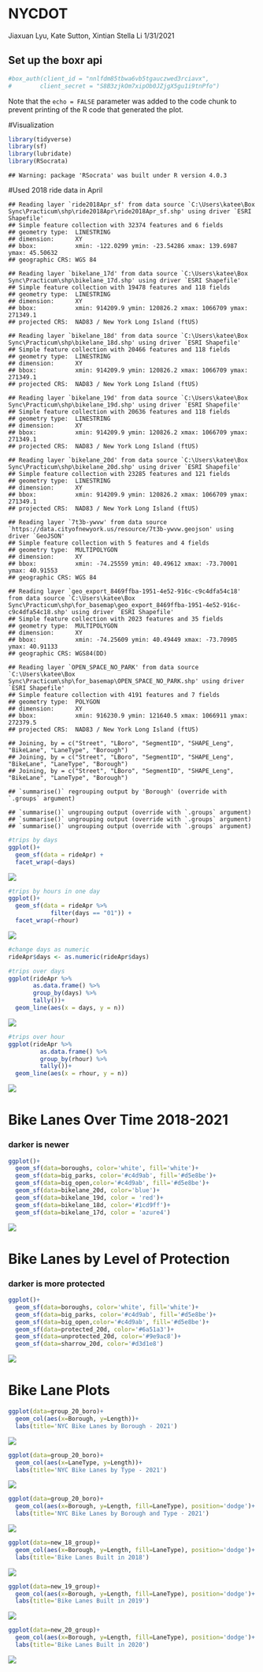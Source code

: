 NYCDOT
================
Jiaxuan Lyu, Kate Sutton, Xintian Stella Li
1/31/2021

## Set up the boxr api

``` r
#box_auth(client_id = "nnlfdm85tbwa6vb5tgauczwed3rciavx", 
#        client_secret = "S8B3zjkOm7xipOb0JZjgX5gu1i9tnPfo")
```

Note that the `echo = FALSE` parameter was added to the code chunk to
prevent printing of the R code that generated the plot.

\#Visualization

``` r
library(tidyverse)
library(sf)
library(lubridate)
library(RSocrata)
```

    ## Warning: package 'RSocrata' was built under R version 4.0.3

\#Used 2018 ride data in April

    ## Reading layer `ride2018Apr_sf' from data source `C:\Users\katee\Box Sync\Practicum\shp\ride2018Apr\ride2018Apr_sf.shp' using driver `ESRI Shapefile'
    ## Simple feature collection with 32374 features and 6 fields
    ## geometry type:  LINESTRING
    ## dimension:      XY
    ## bbox:           xmin: -122.0299 ymin: -23.54286 xmax: 139.6987 ymax: 45.50632
    ## geographic CRS: WGS 84

    ## Reading layer `bikelane_17d' from data source `C:\Users\katee\Box Sync\Practicum\shp\bikelane_17d.shp' using driver `ESRI Shapefile'
    ## Simple feature collection with 19478 features and 118 fields
    ## geometry type:  LINESTRING
    ## dimension:      XY
    ## bbox:           xmin: 914209.9 ymin: 120826.2 xmax: 1066709 ymax: 271349.1
    ## projected CRS:  NAD83 / New York Long Island (ftUS)

    ## Reading layer `bikelane_18d' from data source `C:\Users\katee\Box Sync\Practicum\shp\bikelane_18d.shp' using driver `ESRI Shapefile'
    ## Simple feature collection with 20466 features and 118 fields
    ## geometry type:  LINESTRING
    ## dimension:      XY
    ## bbox:           xmin: 914209.9 ymin: 120826.2 xmax: 1066709 ymax: 271349.1
    ## projected CRS:  NAD83 / New York Long Island (ftUS)

    ## Reading layer `bikelane_19d' from data source `C:\Users\katee\Box Sync\Practicum\shp\bikelane_19d.shp' using driver `ESRI Shapefile'
    ## Simple feature collection with 20636 features and 118 fields
    ## geometry type:  LINESTRING
    ## dimension:      XY
    ## bbox:           xmin: 914209.9 ymin: 120826.2 xmax: 1066709 ymax: 271349.1
    ## projected CRS:  NAD83 / New York Long Island (ftUS)

    ## Reading layer `bikelane_20d' from data source `C:\Users\katee\Box Sync\Practicum\shp\bikelane_20d.shp' using driver `ESRI Shapefile'
    ## Simple feature collection with 23285 features and 121 fields
    ## geometry type:  LINESTRING
    ## dimension:      XY
    ## bbox:           xmin: 914209.9 ymin: 120826.2 xmax: 1066709 ymax: 271349.1
    ## projected CRS:  NAD83 / New York Long Island (ftUS)

    ## Reading layer `7t3b-ywvw' from data source `https://data.cityofnewyork.us/resource/7t3b-ywvw.geojson' using driver `GeoJSON'
    ## Simple feature collection with 5 features and 4 fields
    ## geometry type:  MULTIPOLYGON
    ## dimension:      XY
    ## bbox:           xmin: -74.25559 ymin: 40.49612 xmax: -73.70001 ymax: 40.91553
    ## geographic CRS: WGS 84

    ## Reading layer `geo_export_8469ffba-1951-4e52-916c-c9c4dfa54c18' from data source `C:\Users\katee\Box Sync\Practicum\shp\for_basemap\geo_export_8469ffba-1951-4e52-916c-c9c4dfa54c18.shp' using driver `ESRI Shapefile'
    ## Simple feature collection with 2023 features and 35 fields
    ## geometry type:  MULTIPOLYGON
    ## dimension:      XY
    ## bbox:           xmin: -74.25609 ymin: 40.49449 xmax: -73.70905 ymax: 40.91133
    ## geographic CRS: WGS84(DD)

    ## Reading layer `OPEN_SPACE_NO_PARK' from data source `C:\Users\katee\Box Sync\Practicum\shp\for_basemap\OPEN_SPACE_NO_PARK.shp' using driver `ESRI Shapefile'
    ## Simple feature collection with 4191 features and 7 fields
    ## geometry type:  POLYGON
    ## dimension:      XY
    ## bbox:           xmin: 916230.9 ymin: 121640.5 xmax: 1066911 ymax: 272379.5
    ## projected CRS:  NAD83 / New York Long Island (ftUS)

    ## Joining, by = c("Street", "LBoro", "SegmentID", "SHAPE_Leng", "BikeLane", "LaneType", "Borough")
    ## Joining, by = c("Street", "LBoro", "SegmentID", "SHAPE_Leng", "BikeLane", "LaneType", "Borough")
    ## Joining, by = c("Street", "LBoro", "SegmentID", "SHAPE_Leng", "BikeLane", "LaneType", "Borough")

    ## `summarise()` regrouping output by 'Borough' (override with `.groups` argument)

    ## `summarise()` ungrouping output (override with `.groups` argument)
    ## `summarise()` ungrouping output (override with `.groups` argument)
    ## `summarise()` ungrouping output (override with `.groups` argument)

``` r
#trips by days
ggplot()+
  geom_sf(data = rideApr) +
  facet_wrap(~days)
```

![](nycdot_files/figure-gfm/vis1-1.png)<!-- -->

``` r
#trips by hours in one day
ggplot()+
  geom_sf(data = rideApr %>%
            filter(days == "01")) +
  facet_wrap(~rhour)
```

![](nycdot_files/figure-gfm/vis1-2.png)<!-- -->

``` r
#change days as numeric
rideApr$days <- as.numeric(rideApr$days)

#trips over days
ggplot(rideApr %>%
       as.data.frame() %>%
       group_by(days) %>%
       tally())+
  geom_line(aes(x = days, y = n))
```

![](nycdot_files/figure-gfm/vis2-1.png)<!-- -->

``` r
#trips over hour
ggplot(rideApr %>%
         as.data.frame() %>%
         group_by(rhour) %>%
         tally())+
  geom_line(aes(x = rhour, y = n))
```

![](nycdot_files/figure-gfm/vis2-2.png)<!-- -->

# Bike Lanes Over Time 2018-2021

### darker is newer

``` r
ggplot()+
  geom_sf(data=boroughs, color='white', fill='white')+
  geom_sf(data=big_parks, color='#c4d9ab', fill='#d5e8be')+
  geom_sf(data=big_open,color='#c4d9ab', fill='#d5e8be')+
  geom_sf(data=bikelane_20d, color='blue')+
  geom_sf(data=bikelane_19d, color = 'red')+
  geom_sf(data=bikelane_18d, color='#1cd9ff')+
  geom_sf(data=bikelane_17d, color = 'azure4')
```

![](nycdot_files/figure-gfm/vis3-1.png)<!-- -->

# Bike Lanes by Level of Protection

### darker is more protected

``` r
ggplot()+
  geom_sf(data=boroughs, color='white', fill='white')+
  geom_sf(data=big_parks, color='#c4d9ab', fill='#d5e8be')+
  geom_sf(data=big_open,color='#c4d9ab', fill='#d5e8be')+
  geom_sf(data=protected_20d, color='#6a51a3')+
  geom_sf(data=unprotected_20d, color='#9e9ac8')+
  geom_sf(data=sharrow_20d, color='#d3d1e8')
```

![](nycdot_files/figure-gfm/vis4-1.png)<!-- -->

# Bike Lane Plots

``` r
ggplot(data=group_20_boro)+
  geom_col(aes(x=Borough, y=Length))+
  labs(title='NYC Bike Lanes by Borough - 2021')
```

![](nycdot_files/figure-gfm/vis5-1.png)<!-- -->

``` r
ggplot(data=group_20_boro)+
  geom_col(aes(x=LaneType, y=Length))+
  labs(title='NYC Bike Lanes by Type - 2021')
```

![](nycdot_files/figure-gfm/vis5-2.png)<!-- -->

``` r
ggplot(data=group_20_boro)+
  geom_col(aes(x=Borough, y=Length, fill=LaneType), position='dodge')+
  labs(title='NYC Bike Lanes by Borough and Type - 2021')
```

![](nycdot_files/figure-gfm/vis5-3.png)<!-- -->

``` r
ggplot(data=new_18_group)+
  geom_col(aes(x=Borough, y=Length, fill=LaneType), position='dodge')+
  labs(title='Bike Lanes Built in 2018')
```

![](nycdot_files/figure-gfm/vis5-4.png)<!-- -->

``` r
ggplot(data=new_19_group)+
  geom_col(aes(x=Borough, y=Length, fill=LaneType), position='dodge')+
  labs(title='Bike Lanes Built in 2019')
```

![](nycdot_files/figure-gfm/vis5-5.png)<!-- -->

``` r
ggplot(data=new_20_group)+
  geom_col(aes(x=Borough, y=Length, fill=LaneType), position='dodge')+
  labs(title='Bike Lanes Built in 2020')
```

![](nycdot_files/figure-gfm/vis5-6.png)<!-- -->
